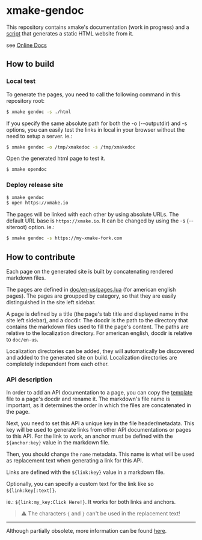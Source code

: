 # xmake-gendoc

This repository contains xmake's documentation (work in progress) and a [script](build.lua) that generates a static HTML website from it.

see [Online Docs](https://xmake-io.github.io/xmake-gendoc/index.html)

## How to build

### Local test

To generate the pages, you need to call the following command in this repository root:

```bash
$ xmake gendoc -s ./html
```

If you specify the same absolute path for both the -o (--outputdir) and -s options, you can easily test the links in local in your browser without the need to setup a server.
ie.:

```bash
$ xmake gendoc -o /tmp/xmakedoc -s /tmp/xmakedoc
```

Open the generated html page to test it.

```bash
$ xmake opendoc
```

### Deploy release site

```bash
$ xmake gendoc
$ open https://xmake.io
```

The pages will be linked with each other by using absolute URLs. The default URL base is `https://xmake.io`. It can be changed by using the -s (--siteroot) option.
ie.:

```bash
$ xmake gendoc -s https://my-xmake-fork.com
```

## How to contribute

Each page on the generated site is built by concatenating rendered markdown files.

The pages are defined in [doc/en-us/pages.lua](doc/en-us/pages.lua) (for american english pages). The pages are groupped by category, so that they are easily distinguished in the site left sidebar.

A page is defined by a title (the page's tab title and displayed name in the site left sidebar), and a docdir. The docdir is the path to the directory that contains the markdown files used to fill the page's content. The paths are relative to the localization directory. For american english, docdir is relative to `doc/en-us`.

Localization directories can be added, they will automatically be discovered and added to the generated site on build.
Localization directories are completely independent from each other.

### API description

In order to add an API documentation to a page, you can copy the [template](doc/template.md) file to a page's docdir and rename it. The markdown's file name is important, as it determines the order in which the files are concatenated in the page.

Next, you need to set this API a unique key in the file header/metadata. This key will be used to generate links from other API documentations or pages to this API. For the link to work, an anchor must be defined with the `${anchor:key}` value in the markdown file.

Then, you should change the `name` metadata. This name is what will be used as replacement text when generating a link for this API.

Links are defined with the `${link:key}` value in a markdown file.

Optionally, you can specify a custom text for the link like so `${link:key[:text]}`.

ie.: `${link:my_key:Click Here!}`. It works for both links and anchors.

> ⚠ The characters `{` and `}` can't be used in the replacement text!

---

Although partially obsolete, more information can be found [here](https://github.com/xmake-io/xmake/pull/4969).
